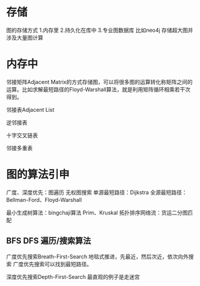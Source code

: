 # 存储

图的存储方式 
1.内存里 
2.持久化在库中 
3.专业图数据库 
比如neo4j 存储超大图并涉及大量图计算

# 内存中

邻接矩阵Adjacent Matrix的方式存储图，可以将很多图的运算转化称矩阵之间的运算。比如求解最短路径的Floyd-Warshall算法，就是利用矩阵循环相乘若干次得到。

邻接表Adjacent List

逆邻接表

十字交叉链表

邻接多重表

# 图的算法引申

广度、深度优先：图遍历 无权图搜索 
单源最短路径：Dijkstra 
全源最短路径：Bellman-Ford、Floyd-Warshall

最小生成树算法：bingchaji算法 Prim、Kruskal 
拓扑排序网络流：货运二分图匹配

## BFS DFS 遍历/搜索算法

广度优先搜索Breath-First-Search 
地毯式推进，先最近，然后次近，依次向外搜索 
广度优先搜索可以找到最短路径。

深度优先搜索Depth-First-Search 
最直观的例子是走迷宫
